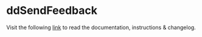 # ddSendFeedback

Visit the following [link](http://code.divandesign.biz/modx/ddsendfeedback) to read the documentation, instructions & changelog.